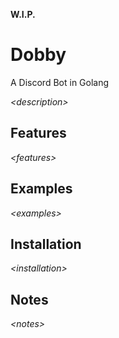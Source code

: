 **W.I.P.**

# Dobby
A Discord Bot in Golang

*\<description>*

## Features

*\<features>*

## Examples

*\<examples>*

## Installation

*\<installation>*

## Notes

*\<notes>*
